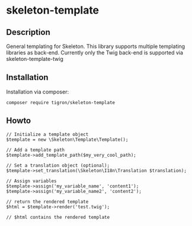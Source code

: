 # skeleton-template

## Description

General templating for Skeleton. This library supports multiple templating
libraries as back-end. Currently only the Twig back-end is supported via
skeleton-template-twig

## Installation

Installation via composer:

    composer require tigron/skeleton-template

## Howto

	// Initialize a template object
	$template = new \Skeleton\Template\Template();

	// Add a template path
	$template->add_template_path($my_very_cool_path);

	// Set a translation object (optional);
	$template->set_translation(\Skeleton\I18n\Translation $translation);

	// Assign variables
	$template->assign('my_variable_name', 'content1');
	$template->assign('my_variable_name2', 'content2');

	// return the rendered template
	$html = $template->render('test.twig');

	// $html contains the rendered template
